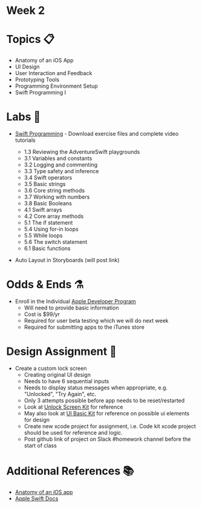 # Week 2

# Topics 📋
* Anatomy of an iOS App
* UI Design
* User Interaction and Feedback
* Prototyping Tools
* Programming Environment Setup
* Swift Programming I


# Labs 🔬
* [Swift Programming](https://www.lynda.com/Swift-tutorials/Swift-4-Essential-Training/636121-2.html) - Download exercise files and complete video tutorials
  * 1.3 Reviewing the AdventureSwift playgrounds
  * 3.1 Variables and constants
  * 3.2 Logging and commenting
  * 3.3 Type safety and inference
  * 3.4 Swift operators
  * 3.5 Basic strings
  * 3.6 Core string methods
  * 3.7 Working with numbers
  * 3.8 Basic Booleans
  * 4.1 Swift arrays
  * 4.2 Core array methods
  * 5.1 The if statement
  * 5.4 Using for-in loops
  * 5.5 While loops
  * 5.6 The switch statement
  * 6.1 Basic functions  

* Auto Layout in Storyboards (will post link)


# Odds & Ends ⚗️
* Enroll in the Individual [Apple Developer Program](https://developer.apple.com/programs/enroll/)  
  * Will need to provide basic information
  * Cost is $99/yr
  * Required for user beta testing which we will do next week
  * Required for submitting apps to the iTunes store 
  

# Design Assignment 📐
* Create a custom lock screen
  * Creating original UI design
  * Needs to have 6 sequential inputs
  * Needs to display status messages when appropriate, e.g. "Unlocked", "Try Again", etc.
  * Only 3 attempts possible before app needs to be reset/restarted
  * Look at [Unlock Screen Kit](https://github.com/mobilelabclass/mobile-lab-unlock-screen-kit) for reference
  * May also look at [UI Basic Kit](https://github.com/mobilelabclass/mobile-lab-ui-basic-kit) for reference on possible ui elements for design
  * Create new xcode project for assignment, i.e. Code kit xcode project should be used for reference and logic.
  * Post github link of project on Slack #homework channel before the start of class


# Additional References 📚
* [Anatomy of an iOS app](labs/anatomy.md)
* [Apple Swift Docs](https://developer.apple.com/library/content/documentation/Swift/Conceptual/Swift_Programming_Language/GuidedTour.html#//apple_ref/doc/uid/TP40014097-CH2-ID1)

